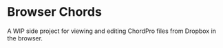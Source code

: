 # Browser Chords

A WIP side project for viewing and editing ChordPro files from Dropbox in the browser.
